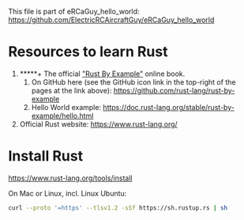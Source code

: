 This file is part of eRCaGuy_hello_world: https://github.com/ElectricRCAircraftGuy/eRCaGuy_hello_world


# Resources to learn Rust

1. \*\*\*\*\*+ The official ["Rust By Example"](https://doc.rust-lang.org/stable/rust-by-example/index.html) online book.
    1. On GitHub here (see the GitHub icon link in the top-right of the pages at the link above): https://github.com/rust-lang/rust-by-example
    1. Hello World example: https://doc.rust-lang.org/stable/rust-by-example/hello.html
1. Official Rust website: https://www.rust-lang.org/


# Install Rust

https://www.rust-lang.org/tools/install

On Mac or Linux, incl. Linux Ubuntu:
```bash
curl --proto '=https' --tlsv1.2 -sSf https://sh.rustup.rs | sh
```
